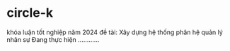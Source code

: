 # circle-k
khóa luận tốt nghiệp năm 2024 đề tài: Xây dựng hệ thống phân hệ quản lý nhân sự
Đang thực hiện ............
